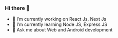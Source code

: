 ### Hi there 👋


- 🔭 I’m currently working on React Js, Next Js
- 🌱 I’m currently learning Node JS, Express JS
- 💬 Ask me about Web and Android development


